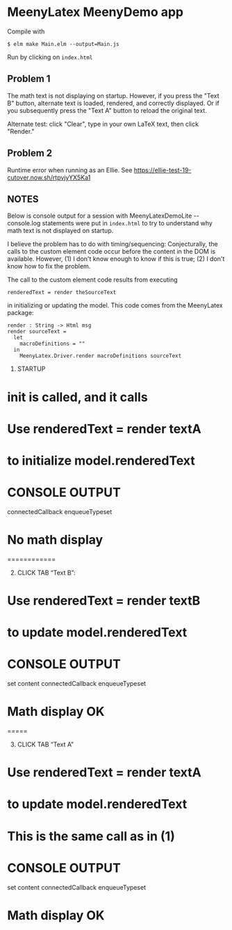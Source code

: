 MeenyLatex MeenyDemo app
========================

Compile with

```
$ elm make Main.elm --output=Main.js
```

Run by clicking on `index.html`


Problem 1
---------

The math text is not displaying on startup. However,
if you press the "Text B" button, alternate text
is loaded, rendered, and correctly displayed.  Or 
if you subsequently press the "Text A" button to 
reload the original text.

Alternate test: click "Clear", type in your own
LaTeX text, then click "Render."

Problem 2
---------

Runtime error when running as an Ellie.  See
https://ellie-test-19-cutover.now.sh/rtpvjyYX5Ka1


NOTES
-----
Below is console output for a session with
MeenyLatexDemoLite -- console.log
statements were put in `index.html` to try to 
understand why math text is not displayed on startup.

I believe the problem has to do with timing/sequencing: 
Conjecturally, the calls to the custom element code occur before 
the content in the DOM is available.  However,
(1) I don't know enough to know if this is 
true; (2) I don't know how to fix the problem.

The call to the custom element code results 
from executing

```
renderedText = render theSourceText
```

in initializing or updating the model. This code
comes from the MeenyLatex package:

```
render : String -> Html msg 
render sourceText =
  let 
    macroDefinitions = ""
  in 
    MeenyLatex.Driver.render macroDefinitions sourceText
```

1. STARTUP
# init is called, and it calls
# Use renderedText = render textA
# to initialize model.renderedText

# CONSOLE OUTPUT
connectedCallback
enqueueTypeset

# No math display 

============

2. CLICK TAB “Text B”:
# Use renderedText = render textB
# to update model.renderedText

# CONSOLE OUTPUT
set content
connectedCallback
enqueueTypeset

# Math display OK

=====

3. CLICK TAB “Text A”
# Use renderedText = render textA
# to update model.renderedText
# This is the same call as in (1)

# CONSOLE OUTPUT
set content
connectedCallback
enqueueTypeset

# Math display OK
```